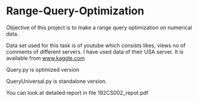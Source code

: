 # Range-Query-Optimization

Objective of this project is to make a range query optimization on numerical data.

Data set used for this task is of youtube which consists likes, views no of comments of different servers. I have used data of their USA server. It is available from www.kaggle.com

Query.py is optimized version

QueryUniversal.py is standalone version. 

You can look at detailed report in file 192CS002_repot.pdf
